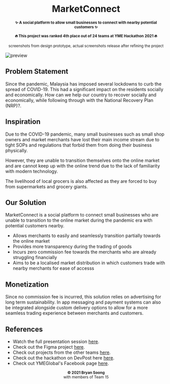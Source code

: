 <h1 align="center">MarketConnect</h1>

<p align="center">
  <b><small>✨ A social platform to allow small businesses to connect with nearby potential customers ✨</small></b>
</p>

<p align="center">
  <b><small>🔥 This project was ranked 4th place out of 24 teams at YME Hackathon 2021 🔥</small></b>  
</p>

<p align="center">
  <small>screenshots from design prototype,</small>
  <small>actual screenshots release after refining the project</small>
</p>

![preview](https://raw.githubusercontent.com/vrevolverrr/MarketConnect/main/references/preview.png)

## Problem Statement
Since the pandemic, Malaysia has imposed several lockdowns to curb the spread of COVID-19. This had a significant impact on the residents socially and economically. How can we help our country to recover socially and economically, while following through with the National Recovery Plan (NRP)?. 

## Inspiration
Due to the COVID-19 pandemic, many small businesses such as small shop owners and market merchants have lost their main income stream due to tight SOPs and regulations that forbid them from doing their business physically.

However, they are unable to transition themselves onto the online market and are cannot keep up with the online trend due to the lack of familiarity with modern technology.

The livelihood of local grocers is also affected as they are forced to buy from supermarkets and grocery giants.

## Our Solution
MarketConnect is a social platform to connect small businesses who are unable to transition to the online market during the pandemic era with potential customers nearby.

-   Allows merchants to easily and seamlessly transition partially towards the online market
-  Provides more transparency during the trading of goods
-   Incurs zero commission fee towards the merchants who are already struggling financially
-   Aims to be a localised market distribution in which customers trade with nearby merchants for ease of accesss

## Monetization
Since no commission fee is incurred, this solution relies on advertising for long term sustainability. In app messaging and payment systems can also be integrated alongside custom delivery options to allow for a more seamless trading experience between merchants and customers.

## References
- Watch the full presentation session [here](https://www.facebook.com/YMEglobal/videos/597477884755151).<br>
- Check out the Figma project [here](https://www.figma.com/file/siTl4Z5Z75QgrJpIxB4tsF/Hackathon?node-id=0%3A1).<br>
- Check out projects from the other teams [here](https://yme-hackathon-2021.devpost.com/project-gallery).<br>
- Check out the hackathon on DevPost here [here](https://yme-hackathon-2021.devpost.com/).
- Check out YMEGlobal's Facebook page [here](https://www.facebook.com/YMEglobal/).<br>

<p align="center">
  <sub><strong>© 2021 Bryan Soong</strong></sub><br>
  <sub>with members of Team 15</sub>
</p>